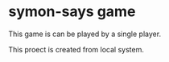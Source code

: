 # symon-says game 
 This game is can be played by a  single player.

 This proect is created from local system.